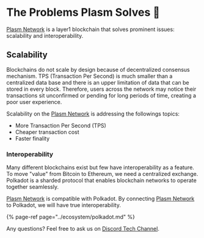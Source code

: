 # The Problems Plasm Solves 🌾

[Plasm Network](https://www.plasmnet.io/) is a layer1 blockchain that solves prominent issues: scalability and interoperability.

## Scalability

Blockchains do not scale by design because of decentralized consensus mechanism. TPS \(Transaction Per Second\) is much smaller than a centralized data base and there is an upper limitation of data that can be stored in every block. Therefore, users across the network may notice their transactions sit unconfirmed or pending for long periods of time, creating a poor user experience.

Scalability on the [Plasm Network](https://www.plasmnet.io/) is addressing the followings topics:

* More Transaction Per Second \(TPS\)
* Cheaper transaction cost
* Faster finality

### Interoperability

Many different blockchains exist but few have interoperability as a feature. To move "value" from Bitcoin to Ethereum, we need a centralized exchange. Polkadot is a sharded protocol that enables blockchain networks to operate together seamlessly.

[Plasm Network](https://www.plasmnet.io/) is compatible with Polkadot. By connecting [Plasm Network](https://www.plasmnet.io/) to Polkadot, we will have true interoperability.

{% page-ref page="../ecosystem/polkadot.md" %}

Any questions? Feel free to ask us on [Discord Tech Channel](https://discord.gg/Z3nC9U4).

